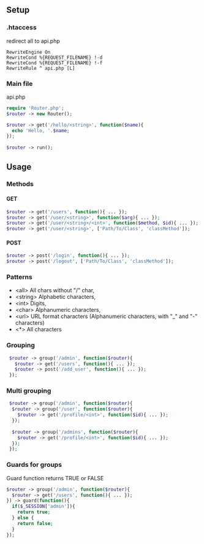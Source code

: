 ## Setup

### .htaccess
redirect all to api.php
```
RewriteEngine On
RewriteCond %{REQUEST_FILENAME} !-d
RewriteCond %{REQUEST_FILENAME} !-f
RewriteRule ^ api.php [L]
```

### Main file
api.php
```php
require 'Router.php';
$router -> new Router();

$router -> get('/hello/<string>', function($name){
  echo 'Hello, '.$name;
});
  
$router -> run();
```

## Usage
### Methods
#### GET
```php
$router -> get('/users', function(){ ... });
$router -> get('/user/<string>', function($arg){ ... });
$router -> get('/user/<string>/<int>', function($method, $id){ ... });
$router -> get('/user/<string>', ['Path/To/Class', 'classMethod']);
```
#### POST
```php
$router -> post('/login', function(){ ... });
$router -> post('/logout', ['Path/To/Class', 'classMethod']);
```
### Patterns
- \<all> All chars without "/" char,
- \<string> Alphabetic characters,
- \<int> Digits,
- \<char> Alphanumeric characters,
- \<url> URL format characters (Alphanumeric characters, with "_" and "-" characters)
- \<*> All characters
  
### Grouping
```php
 $router -> group('/admin', function($router){
   $router -> get('/users', function(){ ... });
   $router -> post('/add_user', function(){ ... });
 });
```
### Multi grouping
```php
 $router -> group('/admin', function($router){
  $router -> group('/user', function($router){
    $router -> get('/profile/<int>', function($id){ ... });
  });
  
  $router -> group('/admins', function($router){
    $router -> get('/profile/<int>', function($id){ ... });
  });
 });
```

### Guards for groups
Guard function returns TRUE or FALSE
```php
$router -> group('/admin', function($router){
  $router -> get('/users', function(){ ... });
}) -> guard(function(){
  if($_SESSION['admin']){
    return true;
  } else {
    return false;
  }
});
```
